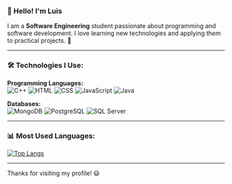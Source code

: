 ### 👋 Hello! I'm Luis

I am a **Software Engineering** student passionate about programming and software development. I love learning new technologies and applying them to practical projects. 🚀

---

### 🛠️ Technologies I Use:

**Programming Languages:**  
![C++](https://img.shields.io/badge/C%2B%2B-00599C?style=for-the-badge&logo=c%2B%2B&logoColor=white) ![HTML](https://img.shields.io/badge/HTML5-E34F26?style=for-the-badge&logo=html5&logoColor=white) ![CSS](https://img.shields.io/badge/CSS3-1572B6?style=for-the-badge&logo=css3&logoColor=white) ![JavaScript](https://img.shields.io/badge/JavaScript-F7DF1E?style=for-the-badge&logo=javascript&logoColor=black) ![Java](https://img.shields.io/badge/Java-ED8B00?style=for-the-badge&logo=java&logoColor=white)  

**Databases:**  
![MongoDB](https://img.shields.io/badge/MongoDB-4EA94B?style=for-the-badge&logo=mongodb&logoColor=white) ![PostgreSQL](https://img.shields.io/badge/PostgreSQL-336791?style=for-the-badge&logo=postgresql&logoColor=white) ![SQL Server](https://img.shields.io/badge/SQL%20Server-CC2927?style=for-the-badge&logo=microsoft-sql-server&logoColor=white)  

---

### 📊 Most Used Languages:
[![Top Langs](https://github-readme-stats.vercel.app/api/top-langs/?username=luis-sagx&layout=compact&theme=tokyonight)](https://github.com/anuraghazra/github-readme-stats)

---
Thanks for visiting my profile! 😃
